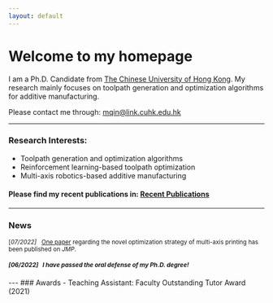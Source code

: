 ```yaml
---
layout: default
---
```


# **Welcome to my homepage**

I am a Ph.D. Candidate from [The Chinese University of Hong Kong](https://www.cuhk.edu.hk/english/index.html). My research mainly focuses on toolpath generation and optimization algorithms for additive manufacturing. 

Please contact me through: mqin@link.cuhk.edu.hk

---
### **Research Interests:**
- Toolpath generation and optimization algorithms
- Reinforcement learning-based toolpath optimization
- Multi-axis robotics-based additive manufacturing

#### Please find my recent publications in: [Recent Publications](./selected_publications.html)

---
### News
<small>

[*07/2022]* &nbsp; [One paper](https://doi.org/10.1016/j.jmapro.2022.07.024) regarding the novel optimization strategy of multi-axis printing has been published on *JMP*. 
##### [*06/2022]* &nbsp; I have passed the oral defense of my Ph.D. degree!

</small>
---
### Awards
- Teaching Assistant: Faculty Outstanding Tutor Award (2021) 



